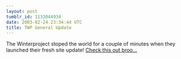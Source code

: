 ```yaml
---
layout: post
tumblr_id: 1133044934  
date: 2003-02-24 23:34:44 UTC
title: TWP General Update
---
```


The Winterproject stoped the world for a couple of minutes when they launched their fresh site update! <a href="http://www.winterproject.com/" target="_blank">Check this out broo...</a>
